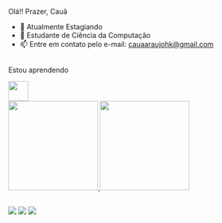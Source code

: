 Olá!! Prazer, Cauã

- 🔭 Atualmente Estagiando
- 🌱 Estudante de Ciência da Computação
- 📫 Entre em contato pelo e-mail: cauaaraujohk@gmail.com

##
Estou aprendendo

<img src="https://cdn.jsdelivr.net/gh/devicons/devicon/icons/java/java-original.svg" width="40" height="40"/> 

<div>
<a href="https://github.com/SrLoki11">
<img height="180em" src="https://github-readme-stats.vercel.app/api/top-langs/?username=SrLoki11&layout=compact&langs_count=7&theme=dracula"/>
<img height="180em" src="https://github-readme-stats.vercel.app/api?username=SrLoki11-aqui&show_icons=true&theme=dracula&include_all_commits=true&count_private=true"/>
</div>
  
  ##
<div>
<a href="https://instagram.com/caua.ld" target="_blank"><img src="https://img.shields.io/badge/-Instagram-%23E4405F?style=for-the-badge&logo=instagram&logoColor=white" target="_blank"></a>
<a href = "mailto:cauaaraujo@gmail.com"><img src="https://img.shields.io/badge/Gmail-D14836?style=for-the-badge&logo=gmail&logoColor=white" target="_blank"></a>
<a href="https://www.linkedin.com/in/Cauã-Luiz" target="_blank"><img src="https://img.shields.io/badge/-LinkedIn-%230077B5?style=for-the-badge&logo=linkedin&logoColor=white" target="_blank"></a>   
</div>

